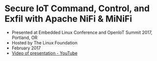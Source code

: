 # Secure IoT Command, Control, and Exfil with Apache NiFi & MiNiFi

* Presented at Embedded Linux Conference and OpenIoT Summit 2017, Portland, OR
* Hosted by The Linux Foundation 
* February 2017
* [Video of presentation - YouTube](https://youtu.be/s9eIHD96OhM)
